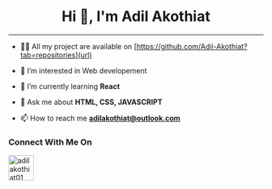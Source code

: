 <h1 align='center'>Hi 👋, I'm Adil Akothiat</h1>
<hr>

- 👨‍💻 All my project are available on [https://github.com/Adil-Akothiat?tab=repositories](url)

- 👀 I’m interested in Web developement 

- 🌱 I’m currently learning **React** 

- 💬 Ask me about **HTML, CSS, JAVASCRIPT**

- 📫 How to reach me **adilakothiat@outlook.com**

<h3>Connect With Me On </h3>
<a href='https://www.instagram.com/adilakothiat01/' target='_blank'><img src='https://img.icons8.com/fluency/512/instagram-new.png' alt='adilakothiat01' height='50' width='50'/></a>

<!---
Adil-Akothiat/Adil-Akothiat is a ✨ special ✨ repository because its `README.md` (this file) appears on your GitHub profile.
You can click the Preview link to take a look at your changes.
--->
